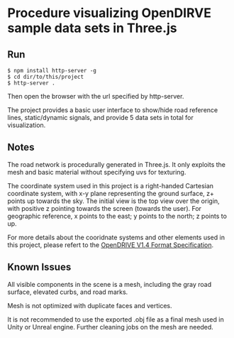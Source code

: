 # Procedure visualizing OpenDIRVE sample data sets in Three.js

## Run
```
$ npm install http-server -g
$ cd dir/to/this/project
$ http-server .
```
Then open the browser with the url specified by http-server. 

The project provides a basic user interface to show/hide road reference lines, static/dynamic signals, and provide 5 data sets in total for visualization.

## Notes

The road network is procedurally generated in Three.js. It only exploits the mesh and basic material without specifying uvs for texturing.

The coordinate system used in this project is a right-handed Cartesian coordinate system, with x-y plane representing the ground surface, z+ points up towards the sky. The initial view is the top view over the origin, with positive z pointing towards the screen (towards the user). For geographic reference, x points to the east; y points to the north; z points to up.

For more details about the cooridnate systems and other elements used in this project, please refert to the [OpenDRIVE V1.4 Format Specification](http://www.opendrive.org/docs/OpenDRIVEFormatSpecRev1.4H.pdf).

## Known Issues

All visible components in the scene is a mesh, including the gray road surface, elevated curbs, and road marks.

Mesh is not optimized with duplicate faces and vertices.

It is not recommended to use the exported .obj file as a final mesh used in Unity or Unreal engine. Further cleaning jobs on the mesh are needed.
